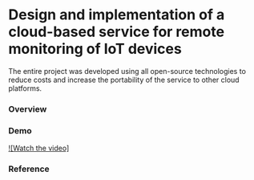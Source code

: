 # Design and implementation of a cloud-based service for remote monitoring of IoT devices

The entire project was developed using all open-source technologies to reduce costs and increase the portability of the service to other cloud platforms.

### Overview

### Demo
[![Watch the video]](https://youtu.be/oPi94TkbZRQ)
### Reference
